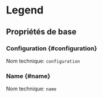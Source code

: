 #  Legend
<!--- THIS FILE IS GENERATED PLEASE DO NOT EDIT IT DIRECTLY --->



## Propriétés de base

### Configuration {#configuration}



Nom technique: ```configuration```

### Name {#name}



Nom technique: ```name```







